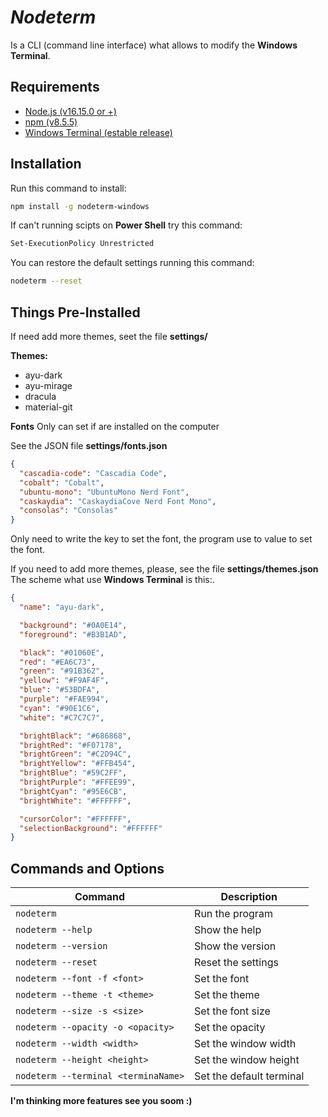 # _Nodeterm_

Is a CLI (command line interface) what allows to modify the **Windows Terminal**.

## Requirements

- [Node.js (v16.15.0 or +)](https://nodejs.org/en/)
- [npm (v8.5.5)](https://www.npmjs.com/)
- [Windows Terminal (estable release)](https://apps.microsoft.com/store/detail/windows-terminal/9N0DX20HK701?hl=en-us&gl=US)

## Installation

Run this command to install:

```bash
npm install -g nodeterm-windows
```

If can't running scipts on **Power Shell** try this command:

```bash
Set-ExecutionPolicy Unrestricted
```

You can restore the default settings running this command:

```bash
nodeterm --reset
```

## Things Pre-Installed

If need add more themes, seet the file **settings/**

**Themes:**

- ayu-dark
- ayu-mirage
- dracula
- material-git

**Fonts**
Only can set if are installed on the computer

See the JSON file **settings/fonts.json**

```json
{
  "cascadia-code": "Cascadia Code",
  "cobalt": "Cobalt",
  "ubuntu-mono": "UbuntuMono Nerd Font",
  "caskaydia": "CaskaydiaCove Nerd Font Mono",
  "consolas": "Consolas"
}
```

Only need to write the key to set the font, the program use to value to set the font.

If you need to add more themes, please, see the file **settings/themes.json**
The scheme what use **Windows Terminal** is this:.

```json
{
  "name": "ayu-dark",

  "background": "#0A0E14",
  "foreground": "#B3B1AD",

  "black": "#01060E",
  "red": "#EA6C73",
  "green": "#91B362",
  "yellow": "#F9AF4F",
  "blue": "#53BDFA",
  "purple": "#FAE994",
  "cyan": "#90E1C6",
  "white": "#C7C7C7",

  "brightBlack": "#686868",
  "brightRed": "#F07178",
  "brightGreen": "#C2D94C",
  "brightYellow": "#FFB454",
  "brightBlue": "#59C2FF",
  "brightPurple": "#FFEE99",
  "brightCyan": "#95E6CB",
  "brightWhite": "#FFFFFF",

  "cursorColor": "#FFFFFF",
  "selectionBackground": "#FFFFFF"
}
```

## Commands and Options

| Command                             | Description              |
| ----------------------------------- | ------------------------ |
| `nodeterm`                          | Run the program          |
| `nodeterm --help`                   | Show the help            |
| `nodeterm --version`                | Show the version         |
| `nodeterm --reset`                  | Reset the settings       |
| `nodeterm --font -f <font>`         | Set the font             |
| `nodeterm --theme -t <theme>`       | Set the theme            |
| `nodeterm --size -s <size>`         | Set the font size        |
| `nodeterm --opacity -o <opacity>`   | Set the opacity          |
| `nodeterm --width <width>`          | Set the window width     |
| `nodeterm --height <height>`        | Set the window height    |
| `nodeterm --terminal <terminaName>` | Set the default terminal |

**I'm thinking more features see you soom :)**

